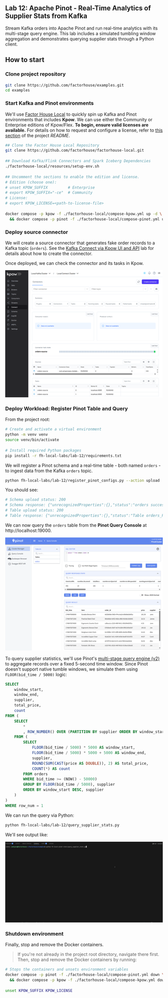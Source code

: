 ## Lab 12: Apache Pinot - Real-Time Analytics of Supplier Stats from Kafka

Stream Kafka orders into Apache Pinot and run real-time analytics with its multi-stage query engine. This lab includes a simulated tumbling window aggregation and demonstrates querying supplier stats through a Python client.

## How to start

### Clone project repository

```bash
git clone https://github.com/factorhouse/examples.git
cd examples
```

### Start Kafka and Pinot environments

We'll use [Factor House Local](https://github.com/factorhouse/factorhouse-local) to quickly spin up Kafka and Pinot environments that includes **Kpow**. We can use either the Community or Enterprise editions of Kpow/Flex. **To begin, ensure valid licenses are available.** For details on how to request and configure a license, refer to [this section](https://github.com/factorhouse/factorhouse-local?tab=readme-ov-file#update-kpow-and-flex-licenses) of the project _README_.

```bash
## Clone the Factor House Local Repository
git clone https://github.com/factorhouse/factorhouse-local.git

## Download Kafka/Flink Connectors and Spark Iceberg Dependencies
./factorhouse-local/resources/setup-env.sh

## Uncomment the sections to enable the edition and license.
# Edition (choose one):
# unset KPOW_SUFFIX         # Enterprise
# export KPOW_SUFFIX="-ce"  # Community
# License:
# export KPOW_LICENSE=<path-to-license-file>

docker compose -p kpow -f ./factorhouse-local/compose-kpow.yml up -d \
  && docker compose -p pinot -f ./factorhouse-local/compose-pinot.yml up -d
```

### Deploy source connector

We will create a source connector that generates fake order records to a Kafka topic (`orders`). See the [Kafka Connect via Kpow UI and API](../lab-02/) lab for details about how to create the connector.

Once deployed, we can check the connector and its tasks in Kpow.

![](./images/kafka-connector.png)

### Deploy Workload: Register Pinot Table and Query

From the project root:

```bash
# Create and activate a virtual environment
python -m venv venv
source venv/bin/activate

# Install required Python packages
pip install -r fh-local-labs/lab-12/requirements.txt
```

We will register a Pinot schema and a real-time table - both named `orders` - to ingest data from the Kafka `orders` topic.

```bash
python fh-local-labs/lab-12/register_pinot_configs.py --action upload
```

You should see:

```bash
# Schema upload status: 200
# Schema response: {"unrecognizedProperties":{},"status":"orders successfully added"}
# Table upload status: 200
# Table response: {"unrecognizedProperties":{},"status":"Table orders_REALTIME successfully added"}
```

We can now query the `orders` table from the **Pinot Query Console** at http://localhost:19000.

![](./images/pinot-01.png)

To query supplier statistics, we'll use Pinot's [multi-stage query engine (v2)](https://docs.pinot.apache.org/reference/multi-stage-engine) to aggregate records over a fixed 5-second time window. Since Pinot doesn't support native tumble windows, we simulate them using `FLOOR(bid_time / 5000)` logic:

```sql
SELECT
    window_start,
    window_end,
    supplier,
    total_price,
    count
FROM (
    SELECT
        *
        , ROW_NUMBER() OVER (PARTITION BY supplier ORDER BY window_start DESC) AS row_num
    FROM (
        SELECT
            FLOOR(bid_time / 5000) * 5000 AS window_start,
            FLOOR(bid_time / 5000) * 5000 + 5000 AS window_end,
            supplier,
            ROUND(SUM(CAST(price AS DOUBLE)), 2) AS total_price,
            COUNT(*) AS count
        FROM orders
        WHERE bid_time >= (NOW() - 50000)
        GROUP BY FLOOR(bid_time / 5000), supplier
        ORDER BY window_start DESC, supplier
    )
)
WHERE row_num = 1
```

We can run the query via Python:

```bash
python fh-local-labs/lab-12/query_supplier_stats.py
```

We'll see output like:

![](./images/query_supplier_stats.gif)

### Shutdown environment

Finally, stop and remove the Docker containers.

> If you're not already in the project root directory, navigate there first.
> Then, stop and remove the Docker containers by running:

```bash
# Stops the containers and unsets environment variables
docker compose -p pinot -f ./factorhouse-local/compose-pinot.yml down \
  && docker compose -p kpow -f ./factorhouse-local/compose-kpow.yml down

unset KPOW_SUFFIX KPOW_LICENSE
```
